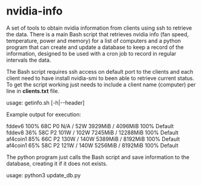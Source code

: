 # nvidia-info
A set of tools to obtain nvidia information from clients using ssh to retrieve the data. There is a main Bash script that retrieves nvidia info (fan speed, temperature, power and memory) for a list of computers and a python program that can create and update a database to keep a record of the information, designed to be used with a cron job to record in regular intervals the data.

The Bash script requires ssh access on default port to the clients and each client need to have install nvidia-smi to been able to retrieve current status. To get the script working just needs to include a client name (computer) per line in <b>clients.txt</b> file.

usage: getinfo.sh [-h|--header]

Example output for execution:

fddev6 100% 68C P0 N/A / 52W  3929MiB / 4096MiB  100% Default</br>
fddev8  36% 58C P2 101W / 102W  7245MiB / 12288MiB  100% Default</br>
af4coin1  85% 66C P2 130W / 140W  5389MiB / 8192MiB  100% Default</br>
af4coin1 65% 58C P2 121W / 140W  5256MiB / 8192MiB  100% Default</br>

The python program just calls the Bash script and save information to the database, creating it if it does not exists.

usage: python3 update_db.py
